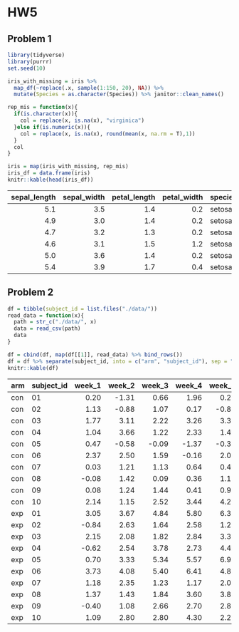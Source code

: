 HW5
================

Problem 1
---------

``` r
library(tidyverse)
library(purrr)
set.seed(10)

iris_with_missing = iris %>% 
  map_df(~replace(.x, sample(1:150, 20), NA)) %>%
  mutate(Species = as.character(Species)) %>% janitor::clean_names()

rep_mis = function(x){
  if(is.character(x)){
    col = replace(x, is.na(x), "virginica")
  }else if(is.numeric(x)){
    col = replace(x, is.na(x), round(mean(x, na.rm = T),1))
  }
  col
}

iris = map(iris_with_missing, rep_mis)
iris_df = data.frame(iris)
knitr::kable(head(iris_df))
```

|  sepal\_length|  sepal\_width|  petal\_length|  petal\_width| species |
|--------------:|-------------:|--------------:|-------------:|:--------|
|            5.1|           3.5|            1.4|           0.2| setosa  |
|            4.9|           3.0|            1.4|           0.2| setosa  |
|            4.7|           3.2|            1.3|           0.2| setosa  |
|            4.6|           3.1|            1.5|           1.2| setosa  |
|            5.0|           3.6|            1.4|           0.2| setosa  |
|            5.4|           3.9|            1.7|           0.4| setosa  |

Problem 2
---------

``` r
df = tibble(subject_id = list.files("./data/"))
read_data = function(x){
  path = str_c("./data/", x)
  data = read_csv(path)
  data
}

df = cbind(df, map(df[[1]], read_data) %>% bind_rows())
df = df %>% separate(subject_id, into = c("arm", "subject_id"), sep = "\\_") %>% separate(subject_id, into = c("subject_id", "delete")) %>% select(-delete)
knitr::kable(df)
```

| arm | subject\_id |  week\_1|  week\_2|  week\_3|  week\_4|  week\_5|  week\_6|  week\_7|  week\_8|
|:----|:------------|--------:|--------:|--------:|--------:|--------:|--------:|--------:|--------:|
| con | 01          |     0.20|    -1.31|     0.66|     1.96|     0.23|     1.09|     0.05|     1.94|
| con | 02          |     1.13|    -0.88|     1.07|     0.17|    -0.83|    -0.31|     1.58|     0.44|
| con | 03          |     1.77|     3.11|     2.22|     3.26|     3.31|     0.89|     1.88|     1.01|
| con | 04          |     1.04|     3.66|     1.22|     2.33|     1.47|     2.70|     1.87|     1.66|
| con | 05          |     0.47|    -0.58|    -0.09|    -1.37|    -0.32|    -2.17|     0.45|     0.48|
| con | 06          |     2.37|     2.50|     1.59|    -0.16|     2.08|     3.07|     0.78|     2.35|
| con | 07          |     0.03|     1.21|     1.13|     0.64|     0.49|    -0.12|    -0.07|     0.46|
| con | 08          |    -0.08|     1.42|     0.09|     0.36|     1.18|    -1.16|     0.33|    -0.44|
| con | 09          |     0.08|     1.24|     1.44|     0.41|     0.95|     2.75|     0.30|     0.03|
| con | 10          |     2.14|     1.15|     2.52|     3.44|     4.26|     0.97|     2.73|    -0.53|
| exp | 01          |     3.05|     3.67|     4.84|     5.80|     6.33|     5.46|     6.38|     5.91|
| exp | 02          |    -0.84|     2.63|     1.64|     2.58|     1.24|     2.32|     3.11|     3.78|
| exp | 03          |     2.15|     2.08|     1.82|     2.84|     3.36|     3.61|     3.37|     3.74|
| exp | 04          |    -0.62|     2.54|     3.78|     2.73|     4.49|     5.82|     6.00|     6.49|
| exp | 05          |     0.70|     3.33|     5.34|     5.57|     6.90|     6.66|     6.24|     6.95|
| exp | 06          |     3.73|     4.08|     5.40|     6.41|     4.87|     6.09|     7.66|     5.83|
| exp | 07          |     1.18|     2.35|     1.23|     1.17|     2.02|     1.61|     3.13|     4.88|
| exp | 08          |     1.37|     1.43|     1.84|     3.60|     3.80|     4.72|     4.68|     5.70|
| exp | 09          |    -0.40|     1.08|     2.66|     2.70|     2.80|     2.64|     3.51|     3.27|
| exp | 10          |     1.09|     2.80|     2.80|     4.30|     2.25|     6.57|     6.09|     4.64|
